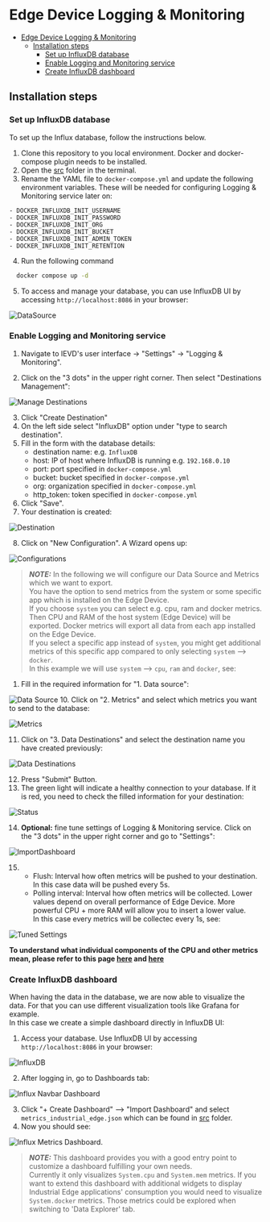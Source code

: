 # Edge Device Logging & Monitoring

- [Edge Device Logging \& Monitoring](#edge-device-logging--monitoring)
  - [Installation steps](#installation-steps)
    - [Set up InfluxDB database](#set-up-influxdb-database)
    - [Enable Logging and Monitoring service](#enable-logging-and-monitoring-service)
    - [Create InfluxDB dashboard](#create-influxdb-dashboard)

## Installation steps

### Set up InfluxDB database

To set up the Influx database, follow the instructions below. 

1. Clone this repository to you local environment. Docker and docker-compose plugin needs to be installed. 
2. Open the [src](../src) folder in the terminal.
3. Rename the YAML file to `docker-compose.yml` and update the following environment variables. These will be needed for configuring Logging & Monitoring service later on: 
  ```
  - DOCKER_INFLUXDB_INIT_USERNAME
  - DOCKER_INFLUXDB_INIT_PASSWORD
  - DOCKER_INFLUXDB_INIT_ORG
  - DOCKER_INFLUXDB_INIT_BUCKET
  - DOCKER_INFLUXDB_INIT_ADMIN_TOKEN
  - DOCKER_INFLUXDB_INIT_RETENTION
  ```
4. Run the following command

```bash
  docker compose up -d
```
5. To access and manage your database, you can use InfluxDB UI by accessing `http://localhost:8086` in your browser:

![DataSource](./graphics/influxDB.png)


### Enable Logging and Monitoring service

1. Navigate to IEVD's user interface -> "Settings" -> "Logging & Monitoring".
   
2. Click on the "3 dots" in the upper right corner. Then select "Destinations Management":

![Manage Destinations](./graphics/manage-destinations.png)

3. Click "Create Destination"
4. On the left side select "InfluxDB" option under "type to search destination".
5. Fill in the form with the database details:
   - destination name:  e.g. `InfluxDB`
   - host: IP of host where InfluxDB is running e.g. `192.168.0.10`
   - port: port specified in `docker-compose.yml`
   - bucket: bucket specified in `docker-compose.yml`
   - org: organization specified in `docker-compose.yml`
   - http_token: token specified in `docker-compose.yml`
6. Click "Save".
7. Your destination is created:
   
![Destination](./graphics/destination.png)
   
8. Click on "New Configuration". A Wizard opens up:

![Configurations](./graphics/configuration.png)


    
> **_NOTE:_**  In the following we will configure our Data Source and Metrics which we want to export. <br>
> You have the option to send metrics from the system or some specific app which is installed on the Edge Device. <br>
> If you choose `system` you can select e.g. cpu, ram and docker metrics. Then CPU and RAM of the host system (Edge Device) will be exported. Docker metrics will export all data from each app installed on the Edge Device. <br>
> If you select a specific app instead of `system`, you might get additional metrics of this specific app compared to only selecting `system` --> `docker`. <br>
> In this example we will use `system` --> `cpu`, `ram` and `docker`, see:

1. Fill in the required information for "1. Data source":

![Data Source](./graphics/data_source.png)
10. Click on "2. Metrics" and select which metrics you want to send to the database:

![Metrics](./graphics/metrics.png)

11. Click on "3. Data Destinations" and select the destination name you have created previously:
  
![Data Destinations](./graphics/data_destination.png)

12. Press "Submit" Button.
13. The green light will indicate a healthy connection to your database. If it is red, you need to check the filled information for your destination:
    
![Status](./graphics/status.png)

14. **Optional:** fine tune settings of Logging & Monitoring service. Click on the "3 dots" in the upper right corner and go to "Settings":

![ImportDashboard](./graphics/settings.png)

15. - Flush: Interval how often metrics will be pushed to your destination. <br>
      In this case data will be pushed every 5s.
    - Polling interval: Interval how often metrics will be collected. Lower values depend on overall performance of Edge Device. More powerful CPU + more RAM will allow you to insert a lower value. <br>In this case every metrics will be collectec every 1s, see:
    
![Tuned Settings](./graphics/tuned_settings.png)


**To understand what individual components of the CPU and other metrics mean, please refer to this page [here](https://www.opsdash.com/blog/cpu-usage-linux.html) and [here](https://docs.fluentbit.io/manual/pipeline/inputs/cpu-metrics)**

### Create InfluxDB dashboard

When having the data in the database, we are now able to visualize the data. For that you can use different visualization tools like Grafana for example. <br>
In this case we create a simple dashboard directly in InfluxDB UI:

1. Access your database. Use InfluxDB UI by accessing `http://localhost:8086` in your browser:

![InfluxDB](./graphics/influxDB.png)

2.  After logging in, go to Dashboards tab:

![Influx Navbar Dashboard](./graphics/influxDB_navigate_to_dashboards.png)

3. Click "+ Create Dashboard" --> "Import Dashboard" and select `metrics_industrial_edge.json` which can be found in [src](../src) folder.
4. Now you should see:

![Influx Metrics Dashboard](./graphics/influxDB_metrics.png).

> **_NOTE:_**  This dashboard provides you with a good entry point to customize a dashboard fulfilling your own needs. <br>
> Currently it only visualizes `System.cpu` and `System.mem` metrics. If you want to extend this dashboard with additional widgets to display Industrial Edge applications' consumption you would need to visualize `System.docker` metrics. Those metrics could be explored when switching to 'Data Explorer' tab.